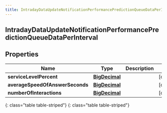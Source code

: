 ```yaml
---
title: IntradayDataUpdateNotificationPerformancePredictionQueueDataPerInterval
---
```

## IntradayDataUpdateNotificationPerformancePredictionQueueDataPerInterval


## Properties

| Name | Type | Description | Notes |
| ------------ | ------------- | ------------- | ------------- |
| **serviceLevelPercent** | [**BigDecimal**](BigDecimal.html) |  |  [optional] |
| **averageSpeedOfAnswerSeconds** | [**BigDecimal**](BigDecimal.html) |  |  [optional] |
| **numberOfInteractions** | [**BigDecimal**](BigDecimal.html) |  |  [optional] |
{: class="table table-striped"}
{: class="table table-striped"}


